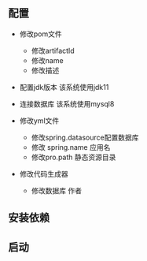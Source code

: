 ## 配置

- 修改pom文件

    * 修改artifactId
    * 修改name
    * 修改描述

- 配置jdk版本 该系统使用jdk11

- 连接数据库 该系统使用mysql8

- 修改yml文件

    * 修改spring.datasource配置数据库
    * 修改 spring.name 应用名
    * 修改pro.path 静态资源目录

- 修改代码生成器 

    * 修改数据库 作者

## 安装依赖


## 启动

